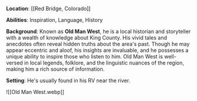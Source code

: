 **Location**: [[Red Bridge, Colorado]]

**Abilities**: Inspiration, Language, History

**Background**: Known as **Old Man West**, he is a local historian and storyteller with a wealth of knowledge about King County. His vivid tales and anecdotes often reveal hidden truths about the area's past. Though he may appear eccentric and aloof, his insights are invaluable, and he possesses a unique ability to inspire those who listen to him. Old Man West is well-versed in local legends, folklore, and the linguistic nuances of the region, making him a rich source of information.

**Setting**: He's usually found in his RV near the river.

![[Old Man West.webp]]